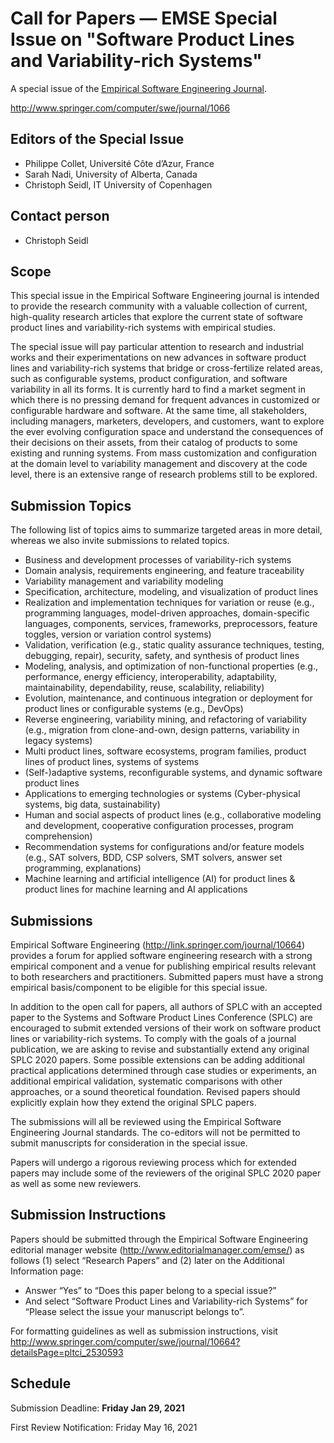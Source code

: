 # Call for Papers — EMSE Special Issue on "Software Product Lines and Variability-rich Systems"

A special issue of the [Empirical Software Engineering Journal](https://www.springer.com/journal/10664).

http://www.springer.com/computer/swe/journal/1066

## Editors of the Special Issue
* Philippe Collet, Université Côte d’Azur, France
* Sarah Nadi, University of Alberta, Canada
* Christoph Seidl, IT University of Copenhagen

## Contact person
* Christoph Seidl <chse AT itu DOT dk>

## Scope

This special issue in the Empirical Software Engineering journal is intended to provide the research community with a valuable collection of current, high-quality research articles that explore the current state of software product lines and variability-rich systems with empirical studies.

The special issue will pay particular attention to research and industrial works and their experimentations on new advances in software product lines and variability-rich systems that bridge or cross-fertilize related areas, such as configurable systems, product configuration, and software variability in all its forms. It is currently hard to find a market segment in which there is no pressing demand for frequent advances in customized or configurable hardware and software. At the same time, all stakeholders, including managers, marketers, developers, and customers, want to explore the ever evolving configuration space and understand the consequences of their decisions on their assets, from their catalog of products to some existing and running systems. From mass customization and configuration at the domain level to variability management and discovery at the code level, there is an extensive range of research problems still to be explored.

## Submission Topics
The following list of topics aims to summarize targeted areas in more detail, whereas we also invite submissions to related topics.
* Business and development processes of variability-rich systems
* Domain analysis, requirements engineering, and feature traceability
* Variability management and variability modeling
* Specification, architecture, modeling, and visualization of product lines
* Realization and implementation techniques for variation or reuse (e.g., programming languages, model-driven approaches, domain-specific languages, components, services, frameworks, preprocessors, feature toggles, version or variation control systems)
* Validation, verification (e.g., static quality assurance techniques, testing, debugging, repair), security, safety, and synthesis of product lines
* Modeling, analysis, and optimization of non-functional properties (e.g., performance, energy efficiency, interoperability, adaptability, maintainability, dependability, reuse, scalability, reliability)
* Evolution, maintenance, and continuous integration or deployment for product lines or configurable systems (e.g., DevOps)
* Reverse engineering, variability mining, and refactoring of variability (e.g., migration from clone-and-own, design patterns, variability in legacy systems)
* Multi product lines, software ecosystems, program families, product lines of product lines, systems of systems
* (Self-)adaptive systems, reconfigurable systems, and dynamic software product lines
* Applications to emerging technologies or systems (Cyber-physical systems, big data, sustainability)
* Human and social aspects of product lines (e.g., collaborative modeling and development, cooperative configuration processes, program comprehension)
* Recommendation systems for configurations and/or feature models (e.g., SAT solvers, BDD, CSP solvers, SMT solvers, answer set programming, explanations)
* Machine learning and artificial intelligence (AI)  for product lines & product lines for machine learning and AI applications

## Submissions
Empirical Software Engineering (http://link.springer.com/journal/10664) provides a forum for applied software engineering research with a strong empirical component and a venue for publishing empirical results relevant to both researchers and practitioners. Submitted papers must have a strong empirical basis/component to be eligible for this special issue.

In addition to the open call for papers, all authors of SPLC with an accepted paper to the Systems and Software Product Lines Conference (SPLC) are encouraged to submit extended versions of their work on software product lines or variability-rich systems. To comply with the goals of a journal publication, we are asking to revise and substantially extend any original SPLC 2020 papers. Some possible extensions can be adding additional practical applications determined through case studies or experiments, an additional empirical validation, systematic comparisons with other approaches, or a sound theoretical foundation. Revised papers should explicitly explain how they extend the original SPLC papers.

The submissions will all be reviewed using the Empirical Software Engineering Journal standards. The co-editors will not be permitted to submit manuscripts for consideration in the special issue.

Papers will undergo a rigorous reviewing process which for extended papers may include some of the reviewers of the original SPLC 2020 paper as well as some new reviewers.

## Submission Instructions
Papers should be submitted through the Empirical Software Engineering editorial manager website (http://www.editorialmanager.com/emse/) as follows (1) select “Research Papers” and (2) later on the Additional Information page:
- Answer “Yes” to “Does this paper belong to a special issue?”
- And select “Software Product Lines and Variability-rich Systems” for “Please select the issue your manuscript belongs to”.

For formatting guidelines as well as submission instructions, visit
http://www.springer.com/computer/swe/journal/10664?detailsPage=pltci_2530593

## Schedule
Submission Deadline: 	**Friday Jan 29, 2021**

First Review Notification:	Friday May 16, 2021

